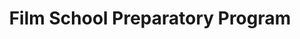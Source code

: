 ---
title: Film School Preparatory Program
position: 22
name: International Film Institute of NY
bio: |-
    With over 24 years of successfully providing a window into the world of filmmaking, the International Film Institute of New York continues to inspire and support individuals on their journey toward either a higher education in film or a foundation to building a career in the industry in a conservatory setting focused on storytelling.

    The International Film Institute was created to provide intensive, comprehensive, and quality training in the art and craft of cinematic story telling including, but not limited to, screenwriting, directing, production, and editing lead to the creation of a short film by each student. In addition to learning the technical disciplines and aesthetic principles of filmmaking, students also watch and discuss classic films being given, thereby, a sense of the historical and culture context of motion pictures in our society. Filmmaking – narrative, documentary, or experimental – is a collaborative endeavor and developing that skill, which will serve them well in the industry and beyond, will be an essential component of their experience at IFI.
Image: "/assets/images/educators/international-film-institute-ny.jpg"
Website: https://nyfilmschool.com/
Twitter: 
Facebook: https://www.facebook.com/nyfilmschool/
Instagram: https://www.instagram.com/nyfilmschool/
Youtube: 
Vimeo: 
--- 
